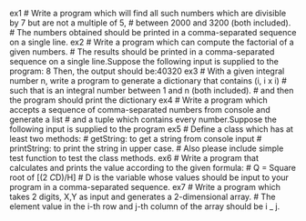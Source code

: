 ex1
    # Write a program which will find all such numbers which are divisible by 7 but are not a multiple of 5,
    # between 2000 and 3200 (both included).
    # The numbers obtained should be printed in a comma-separated sequence on a single line.
ex2
    # Write a program which can compute the factorial of a given numbers.
    # The results should be printed in a comma-separated sequence on a single line.Suppose the following input is supplied to the program: 8 Then, the output should be:40320
ex3
    # With a given integral number n, write a program to generate a dictionary that contains (i, i x i)
    # such that is an integral number between 1 and n (both included).
    # and then the program should print the dictionary
ex4
    # Write a program which accepts a sequence of comma-separated numbers from console and generate a list
    # and a tuple which contains every number.Suppose the following input is supplied to the program
ex5
    # Define a class which has at least two methods:
    # getString: to get a string from console input
    # printString: to print the string in upper case.
    # Also please include simple test function to test the class methods.
ex6
    # Write a program that calculates and prints the value according to the given formula:
    # Q = Square root of [(2 *C*D)/H]
    # D is the variable whose values should be input to your program in a comma-separated sequence.
ex7
    # Write a program which takes 2 digits, X,Y as input and generates a 2-dimensional array.
    # The element value in the i-th row and j-th column of the array should be i _ j.